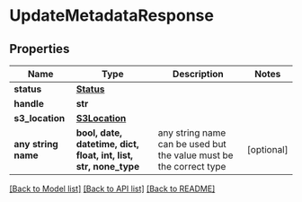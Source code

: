 # UpdateMetadataResponse


## Properties
Name | Type | Description | Notes
------------ | ------------- | ------------- | -------------
**status** | [**Status**](Status.md) |  | 
**handle** | **str** |  | 
**s3_location** | [**S3Location**](S3Location.md) |  | 
**any string name** | **bool, date, datetime, dict, float, int, list, str, none_type** | any string name can be used but the value must be the correct type | [optional]

[[Back to Model list]](../README.md#documentation-for-models) [[Back to API list]](../README.md#documentation-for-api-endpoints) [[Back to README]](../README.md)


